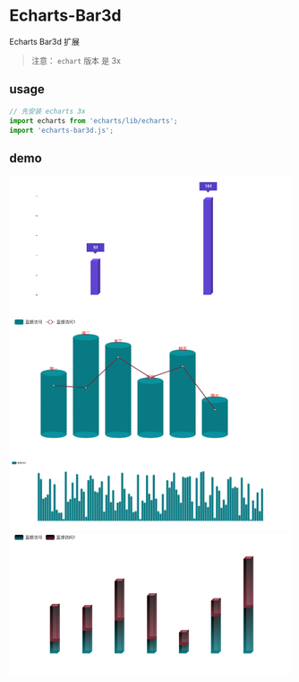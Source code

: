 # Echarts-Bar3d

Echarts Bar3d 扩展

> 注意： `echart` 版本 是 3x

## usage

```js
// 先安装 echarts 3x
import echarts from 'echarts/lib/echarts';
import 'echarts-bar3d.js';
```

## demo

![](./docs/a1.png)
![](./docs/a2.png)
![](./docs/a3.png)
![](./docs/a4.png)
